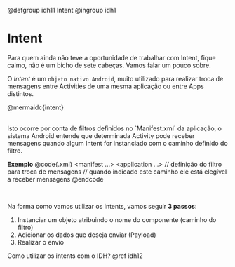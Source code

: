 @defgroup idh11 Intent
@ingroup idh1

# Intent

Para quem ainda não teve a oportunidade de trabalhar com 
Intent, fique calmo, não é um bicho de sete cabeças. Vamos falar 
um pouco sobre. 
<br>

O *Intent* é um `objeto nativo Android`, muito utilizado para 
realizar troca de mensagens entre Activities de uma mesma 
aplicação ou entre Apps distintos. 
<br>

@mermaidc{intent}

<br>
Isto ocorre por conta de filtros 
definidos no `Manifest.xml` da aplicação, o sistema Android 
entende que determinada Activity pode receber mensagens 
quando algum Intent for instanciado com o caminho definido do 
filtro.
<br>

**Exemplo**
@code{.xml}
<manifest ...> 
    <application ...> 
        <activity 
            android:name=".MainActivity" 
            android:exported="true"> 
            // definição do filtro para troca de mensagens 
            <intent-filter> 
                // quando indicado este caminho ele está elegível a receber mensagens 
                <action android:name="teste.intent.action.MAIN" /> 
                <category android:name="android.intent.category.LAUNCHER" /> 
            </intent-filter> 
        </activity> 
    </application> 
</manifest>
@endcode

<br>

Na forma como vamos utilizar os intents, vamos seguir **3 passos**:
   1. Instanciar um objeto atribuindo o nome do componente (caminho do filtro)
   2. Adicionar os dados que deseja enviar (Payload)
   3. Realizar o envio

Como utilizar os intents com o IDH? @ref idh12